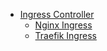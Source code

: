 - [Ingress Controller](ingress-controller.md)
  - [Nginx Ingress](nginx-ingress.md)
  - [Traefik Ingress](traefik-ingress.md)